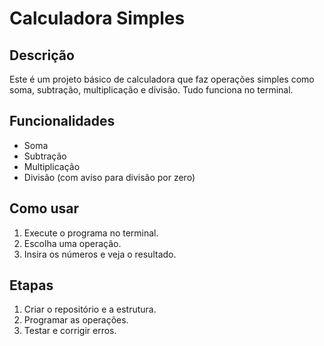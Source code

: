 # Calculadora Simples

## Descrição
Este é um projeto básico de calculadora que faz operações simples como soma, subtração, multiplicação e divisão. Tudo funciona no terminal.

## Funcionalidades
- Soma
- Subtração
- Multiplicação
- Divisão (com aviso para divisão por zero)

## Como usar
1. Execute o programa no terminal.
2. Escolha uma operação.
3. Insira os números e veja o resultado.

## Etapas
1. Criar o repositório e a estrutura.
2. Programar as operações.
3. Testar e corrigir erros.
